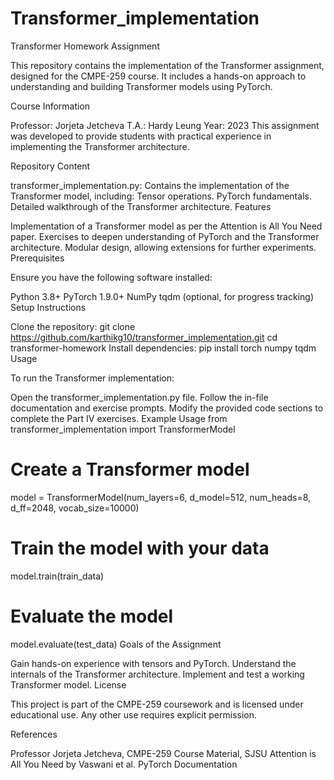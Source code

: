 # Transformer_implementation
Transformer Homework Assignment

This repository contains the implementation of the Transformer assignment, designed for the CMPE-259 course. It includes a hands-on approach to understanding and building Transformer models using PyTorch.

Course Information

Professor: Jorjeta Jetcheva
T.A.: Hardy Leung
Year: 2023
This assignment was developed to provide students with practical experience in implementing the Transformer architecture.

Repository Content

transformer_implementation.py: Contains the implementation of the Transformer model, including:
Tensor operations.
PyTorch fundamentals.
Detailed walkthrough of the Transformer architecture.
Features

Implementation of a Transformer model as per the Attention is All You Need paper.
Exercises to deepen understanding of PyTorch and the Transformer architecture.
Modular design, allowing extensions for further experiments.
Prerequisites

Ensure you have the following software installed:

Python 3.8+
PyTorch 1.9.0+
NumPy
tqdm (optional, for progress tracking)
Setup Instructions

Clone the repository:
git clone https://github.com/karthikg10/transformer_implementation.git
cd transformer-homework
Install dependencies:
pip install torch numpy tqdm
Usage

To run the Transformer implementation:

Open the transformer_implementation.py file.
Follow the in-file documentation and exercise prompts.
Modify the provided code sections to complete the Part IV exercises.
Example Usage
from transformer_implementation import TransformerModel

# Create a Transformer model
model = TransformerModel(num_layers=6, d_model=512, num_heads=8, d_ff=2048, vocab_size=10000)

# Train the model with your data
model.train(train_data)

# Evaluate the model
model.evaluate(test_data)
Goals of the Assignment

Gain hands-on experience with tensors and PyTorch.
Understand the internals of the Transformer architecture.
Implement and test a working Transformer model.
License

This project is part of the CMPE-259 coursework and is licensed under educational use. Any other use requires explicit permission.

References

Professor Jorjeta Jetcheva, CMPE-259 Course Material, SJSU
Attention is All You Need by Vaswani et al.
PyTorch Documentation
